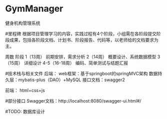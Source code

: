 # GymManager
健身机构管理系统


#里程碑
根据项目管理学习的内容，实践过程有4个阶段，小组需在各阶段提交阶段成果，包括各阶段文档、计划书、阶段报告、代码等，以老师给的文档要求为主。

周数	          阶段
1（13周）      前期安排，需求分析
2（14周）	    概要设计、系统数据模型
3（15周）	    详细设计
4-5（16-18周） 编码、简单测试与结题汇报


#技术栈与相关文件
后端：
web框架：基于springboot的springMVC架构
数据持久层：mybatis-plus（DAO）+MySQL
接口文档：swagger2

前端：
html+css+js

#部分接口
Swagger文档：http://localhost:8080/swagger-ui.html#/

#TODO:
数据库设计
